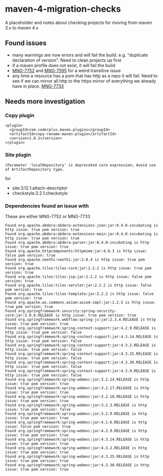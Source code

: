 # maven-4-migration-checks

A placeholder and notes about checking projects for moving from maven 3.x to maven 4.x

## Found issues
* many warnings are now errors and will fail the build. e.g. "duplicate declaration of version". Need to clean projects up first
* if a maven profile does not exist, it will fail the build
* [MNG-7752](https://issues.apache.org/jira/browse/MNG-7752) and [MNG-7595](https://issues.apache.org/jira/browse/MNG-7595) for a weird transitive issue
* any time a resource has a pom that has http as a repo it will fail. Need to see if we can mirror all http to the https mirror of everything we already have in place. [MNG-7733](https://issues.apache.org/jira/browse/MNG-7733)

## Needs more investigation
### Copy plugin
```
<plugin>
  <groupId>com.coderplus.maven.plugins</groupId>
  <artifactId>copy-rename-maven-plugin</artifactId>
  <version>1.0.1</version>
</plugin>
```
### Site plugin
`[Parameter 'localRepository' is deprecated core expression; Avoid use of ArtifactRepository type.`

for 
* site:3.12.1:attach-descriptor 
* checkstyle:3.2.1:checkstyle

### Dependencies found an issue with
These are either MNG-7752 or MNG-7733
```
Found org.apache.abdera:abdera-extensions-json:jar:0.4.0-incubating is http issue: true pom version: true
Found org.apache.abdera:abdera-extensions-main:jar:0.4.0-incubating is http issue: true pom version: true
Found org.apache.abdera:abdera-parser:jar:0.4.0-incubating is http issue: true pom version: true
Found org.apache.httpcomponents:httpmime:jar:4.0.3 is http issue: false pom version: true
Found org.apache.neethi:neethi:jar:2.0.4 is http issue: true pom version: true
Found org.apache.tiles:tiles-core:jar:2.2.2 is http issue: true pom version: true
Found org.apache.tiles:tiles-jsp:jar:2.2.2 is http issue: false pom version: true
Found org.apache.tiles:tiles-servlet:jar:2.2.2 is http issue: false pom version: true
Found org.apache.tiles:tiles-template:jar:2.2.2 is http issue: false pom version: true
Found org.apache.ws.commons.axiom:axiom-impl:jar:1.2.5 is http issue: true pom version: true
Found org.springframework.security:spring-security-core:jar:2.0.8.RELEASE is http issue: true pom version: true
Found org.springframework.webflow:spring-js:jar:2.3.4.RELEASE is http issue: true pom version: true
Found org.springframework:spring-context-support:jar:4.2.9.RELEASE is http issue: true pom version: false
Found org.springframework:spring-context-support:jar:4.3.14.RELEASE is http issue: true pom version: false
Found org.springframework:spring-context-support:jar:4.3.2.RELEASE is http issue: true pom version: false
Found org.springframework:spring-context-support:jar:4.3.25.RELEASE is http issue: true pom version: false
Found org.springframework:spring-context-support:jar:4.3.30.RELEASE is http issue: true pom version: false
Found org.springframework:spring-context-support:jar:4.3.9.RELEASE is http issue: true pom version: false
Found org.springframework:spring-webmvc:jar:3.2.14.RELEASE is http issue: true pom version: true
Found org.springframework:spring-webmvc:jar:3.2.17.RELEASE is http issue: true pom version: true
Found org.springframework:spring-webmvc:jar:3.2.18.RELEASE is http issue: true pom version: true
Found org.springframework:spring-webmvc:jar:3.2.3.RELEASE is http issue: true pom version: false
Found org.springframework:spring-webmvc:jar:3.2.9.RELEASE is http issue: true pom version: true
Found org.springframework:spring-webmvc:jar:4.1.6.RELEASE is http issue: false pom version: true
Found org.springframework:spring-webmvc:jar:4.2.9.RELEASE is http issue: true pom version: true
Found org.springframework:spring-webmvc:jar:4.3.14.RELEASE is http issue: true pom version: true
Found org.springframework:spring-webmvc:jar:4.3.2.RELEASE is http issue: true pom version: true
Found org.springframework:spring-webmvc:jar:4.3.25.RELEASE is http issue: true pom version: true
Found org.springframework:spring-webmvc:jar:4.3.30.RELEASE is http issue: true pom version: true
```
